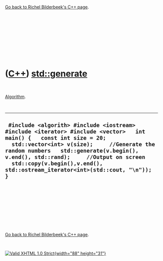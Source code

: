 

[Go back to Richel Bilderbeek's C++ page](Cpp.htm).

 

 

 

 

 

([C++](Cpp.htm)) [std::generate](CppGenerate.htm)
=================================================

 

[Algorithm](CppAlgorithm.htm).

 

  --------------------------------------------------------------------------------------------------------------------------------------------------------------------------------------------------------------------------------------------------------------------------------------------------------------------------------------------
  ` #include <algorith> #include <iostream> #include <iterator> #include <vector>   int main() {   const int size = 20;   std::vector<int> v(size);     //Generate the random numbers   std::generate(v.begin(), v.end(), std::rand);     //Output on screen   std::copy(v.begin(),v.end(), std::ostream_iterator<int>(std::cout, "\n")); }`
  --------------------------------------------------------------------------------------------------------------------------------------------------------------------------------------------------------------------------------------------------------------------------------------------------------------------------------------------

 

 

 

 

 

[Go back to Richel Bilderbeek's C++ page](Cpp.htm).



 

[![Valid XHTML 1.0 Strict](valid-xhtml10.png){width="88"
height="31"}](http://validator.w3.org/check?uri=referer)
